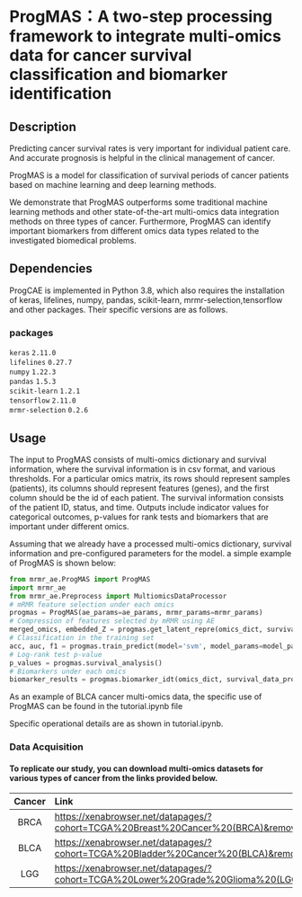 # ProgMAS：A two-step processing framework to integrate multi-omics data for cancer survival classification and biomarker identification




## Description
Predicting cancer survival rates is very important for individual patient care. And accurate prognosis is helpful in the clinical management of cancer.

ProgMAS is a model for classification of survival periods of cancer patients based on machine learning and deep learning methods.

We demonstrate that ProgMAS outperforms some traditional machine learning methods and other state-of-the-art multi-omics data integration methods on three types of cancer. Furthermore, ProgMAS can identify important biomarkers from different omics data types related to the investigated biomedical problems.

## Dependencies
ProgCAE is implemented in Python 3.8, which also requires the installation of keras, lifelines, numpy, pandas, scikit-learn, mrmr-selection,tensorflow and other packages. Their specific versions are as follows.

### packages

`keras`         `2.11.0`<br>
`lifelines`     `0.27.7`<br>
`numpy`         `1.22.3`<br>
`pandas`        `1.5.3`<br>
`scikit-learn`  `1.2.1`<br>
`tensorflow`    `2.11.0`<br> 
`mrmr-selection`    `0.2.6`<br> 


## Usage
The input to ProgMAS consists of multi-omics dictionary and survival information, where the survival information is in csv format, and various thresholds. For a particular omics matrix, its rows should represent samples (patients), its columns should represent features (genes), and the first column should be the id of each patient. The survival information consists of the patient ID, status, and time. Outputs include indicator values for categorical outcomes, p-values for rank tests and biomarkers that are important under different omics. 

Assuming that we already have a processed multi-omics dictionary, survival information and pre-configured parameters for the model. a simple example of ProgMAS is shown below:

```python
from mrmr_ae.ProgMAS import ProgMAS
import mrmr_ae
from mrmr_ae.Preprocess import MultiomicsDataProcessor
# mRMR feature selection under each omics
progmas = ProgMAS(ae_params=ae_params, mrmr_params=mrmr_params)
# Compression of features selected by mRMR using AE
merged_omics, embedded_Z = progmas.get_latent_repre(omics_dict, survival_data_processed)
# Classification in the training set
acc, auc, f1 = progmas.train_predict(model='svm', model_params=model_params)
# Log-rank test p-value
p_values = progmas.survival_analysis()
# Biomarkers under each omics
biomarker_results = progmas.biomarker_idt(omics_dict, survival_data_processed)
```

As an example of BLCA cancer multi-omics data, the specific use of ProgMAS can be found in the tutorial.ipynb file

Specific operational details are as shown in tutorial.ipynb.

### Data Acquisition
#### To replicate our study, you can download multi-omics datasets for various types of cancer from the links provided below.

| Cancer | Link |
| :------: | :------ |
| BRCA   | https://xenabrowser.net/datapages/?cohort=TCGA%20Breast%20Cancer%20(BRCA)&removeHub=https%3A%2F%2Fxena.treehouse.gi.ucsc.edu%3A443 |
| BLCA   | https://xenabrowser.net/datapages/?cohort=TCGA%20Bladder%20Cancer%20(BLCA)&removeHub=https%3A%2F%2Fxena.treehouse.gi.ucsc.edu%3A443 |
| LGG    | https://xenabrowser.net/datapages/?cohort=TCGA%20Lower%20Grade%20Glioma%20(LGG)&removeHub=https%3A%2F%2Fxena.treehouse.gi.ucsc.edu%3A443 |
